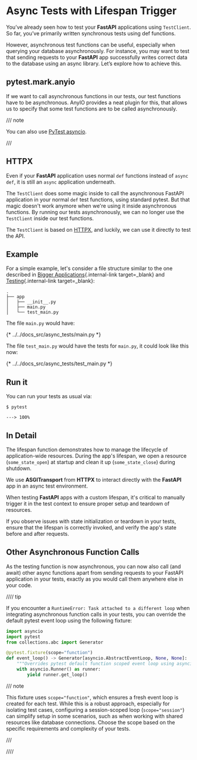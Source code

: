 # Async Tests with Lifespan Trigger

You’ve already seen how to test your **FastAPI** applications using `TestClient`. So far, you’ve primarily written synchronous tests using def functions.

However, asynchronous test functions can be useful, especially when querying your database asynchronously. For instance, you may want to test that sending requests to your **FastAPI** app successfully writes correct data to the database using an async library. Let’s explore how to achieve this.

## pytest.mark.anyio

If we want to call asynchronous functions in our tests, our test functions have to be asynchronous. AnyIO provides a neat plugin for this, that allows us to specify that some test functions are to be called asynchronously.

/// note

You can also use <a href="https://pytest-asyncio.readthedocs.io/en/latest/" class="external-link" target="_blank">PyTest asyncio</a>.

///


## HTTPX

Even if your **FastAPI** application uses normal `def` functions instead of `async def`, it is still an `async` application underneath.

The `TestClient` does some magic inside to call the asynchronous FastAPI application in your normal `def` test functions, using standard pytest. But that magic doesn't work anymore when we're using it inside asynchronous functions. By running our tests asynchronously, we can no longer use the `TestClient` inside our test functions.

The `TestClient` is based on <a href="https://www.python-httpx.org" class="external-link" target="_blank">HTTPX</a>, and luckily, we can use it directly to test the API.

## Example

For a simple example, let's consider a file structure similar to the one described in [Bigger Applications](../tutorial/bigger-applications.md){.internal-link target=_blank} and [Testing](../tutorial/testing.md){.internal-link target=_blank}:

```
.
├── app
│   ├── __init__.py
│   ├── main.py
│   └── test_main.py
```

The file `main.py` would have:

{* ../../docs_src/async_tests/main.py *}

The file `test_main.py` would have the tests for `main.py`, it could look like this now:

{* ../../docs_src/async_tests/test_main.py *}

## Run it

You can run your tests as usual via:

<div class="termy">

```console
$ pytest

---> 100%
```

</div>

## In Detail

The lifespan function demonstrates how to manage the lifecycle of application-wide resources. During the app's lifespan, we open a resource (`some_state_open`) at startup and clean it up (`some_state_close`) during shutdown.

We use **ASGITransport** from **HTTPX** to interact directly with the **FastAPI** app in an async test environment.

When testing **FastAPI** apps with a custom lifespan, it's critical to manually trigger it in the test context to ensure proper setup and teardown of resources.

If you observe issues with state initialization or teardown in your tests, ensure that the lifespan is correctly invoked, and verify the app's state before and after requests.


## Other Asynchronous Function Calls

As the testing function is now asynchronous, you can now also call (and await) other async functions apart from sending requests to your FastAPI application in your tests, exactly as you would call them anywhere else in your code.

//// tip

If you encounter a `RuntimeError: Task attached to a different loop` when integrating asynchronous function calls in your tests, you can override the default pytest event loop using the following fixture:

```python
import asyncio
import pytest
from collections.abc import Generator

@pytest.fixture(scope="function")
def event_loop() -> Generator[asyncio.AbstractEventLoop, None, None]:
    """Overrides pytest default function scoped event loop using asyncio.Runner"""
    with asyncio.Runner() as runner:
        yield runner.get_loop()

```

/// note

This fixture uses `scope="function"`, which ensures a fresh event loop is created for each test. While this is a robust approach, especially for isolating test cases, configuring a session-scoped loop (`scope="session"`) can simplify setup in some scenarios, such as when working with shared resources like database connections. Choose the scope based on the specific requirements and complexity of your tests.

///

////
